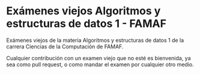 # Exámenes viejos Algoritmos y estructuras de datos 1 - FAMAF

Exámenes viejos de la materia Algoritmos y estructuras de datos 1 de la carrera Ciencias de la Computación de FAMAF.

Cualquier contribución con un examen viejo que no esté es bienvenida, ya sea como pull request, o como mandar el examen por cualquier otro medio.


